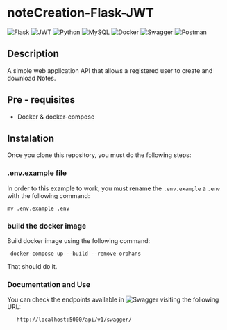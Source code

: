 # noteCreation-Flask-JWT
![Flask](https://img.shields.io/badge/flask-%23000.svg?style=for-the-badge&logo=flask&logoColor=white)
![JWT](https://img.shields.io/badge/JWT-black?style=for-the-badge&logo=JSON%20web%20tokens)
![Python](https://img.shields.io/badge/python-3670A0?style=for-the-badge&logo=python&logoColor=ffdd54)
![MySQL](https://img.shields.io/badge/mysql-4479A1.svg?style=for-the-badge&logo=mysql&logoColor=white)
![Docker](https://img.shields.io/badge/docker-%230db7ed.svg?style=for-the-badge&logo=docker&logoColor=white)
![Swagger](https://img.shields.io/badge/-Swagger-%23Clojure?style=for-the-badge&logo=swagger&logoColor=white)
![Postman](https://img.shields.io/badge/Postman-FF6C37?style=for-the-badge&logo=postman&logoColor=white)
<br>

## Description

A simple web application API that allows a registered user to create and download Notes.

## Pre - requisites

* Docker & docker-compose

## Instalation

Once you clone this repository, you must do the following steps:

### .env.example file

In order to this example to work, you must rename the `.env.example` a `.env` with the following command:
```
mv .env.example .env
```

### build the docker image

Build docker image using the following command:

```
 docker-compose up --build --remove-orphans
 ```
 That should do it.

 ### Documentation and Use

 You can check the endpoints available in ![Swagger](https://img.shields.io/badge/-Swagger-%23Clojure?style=for-the-badge&logo=swagger&logoColor=white) visiting the following URL:

 ```
    http://localhost:5000/api/v1/swagger/
 ```